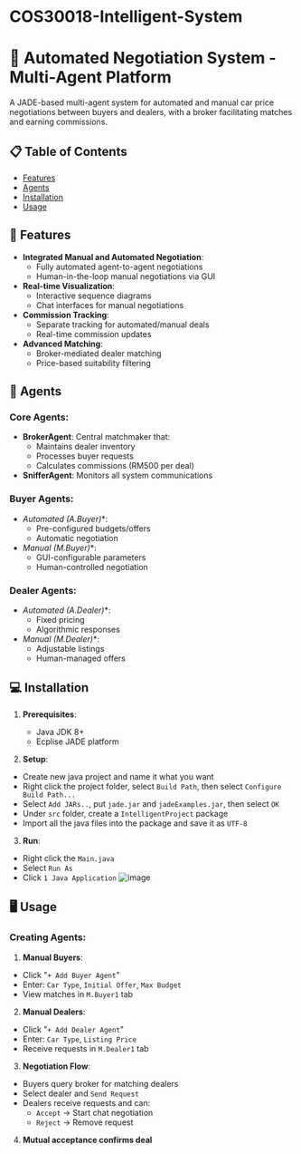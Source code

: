 # COS30018-Intelligent-System

# 🚗 Automated Negotiation System - Multi-Agent Platform

A JADE-based multi-agent system for automated and manual car price negotiations between buyers and dealers, with a broker facilitating matches and earning commissions.

## 📋 Table of Contents
- [Features](#-features)
- [Agents](#-agents)
- [Installation](#-installation)
- [Usage](#-usage)

## 🌟 Features

- **Integrated Manual and Automated Negotiation**:
  - Fully automated agent-to-agent negotiations
  - Human-in-the-loop manual negotiations via GUI
- **Real-time Visualization**:
  - Interactive sequence diagrams
  - Chat interfaces for manual negotiations
- **Commission Tracking**:
  - Separate tracking for automated/manual deals
  - Real-time commission updates
- **Advanced Matching**:
  - Broker-mediated dealer matching
  - Price-based suitability filtering

## 🤖 Agents

### Core Agents:
- **BrokerAgent**: Central matchmaker that:
  - Maintains dealer inventory
  - Processes buyer requests
  - Calculates commissions (RM500 per deal)
- **SnifferAgent**: Monitors all system communications

### Buyer Agents:
- **Automated (A.Buyer*)**: 
  - Pre-configured budgets/offers
  - Automatic negotiation
- **Manual (M.Buyer*)**: 
  - GUI-configurable parameters
  - Human-controlled negotiation

### Dealer Agents:
- **Automated (A.Dealer*)**:
  - Fixed pricing
  - Algorithmic responses
- **Manual (M.Dealer*)**:
  - Adjustable listings
  - Human-managed offers

## 💻 Installation

1. **Prerequisites**:
   - Java JDK 8+
   - Ecplise JADE platform

2. **Setup**:
- Create new java project and name it what you want
- Right click the project folder, select ```Build Path```, then select ```Configure Build Path...```
- Select ```Add JARs..```, put ```jade.jar``` and ```jadeExamples.jar```, then select ```OK```  
- Under ```src``` folder, create a ```IntelligentProject``` package
- Import all the java files into the package and save it as ```UTF-8```

3. **Run**:
- Right click the ```Main.java```
- Select ```Run As```
- Click ```1 Java Application```
![image](https://github.com/user-attachments/assets/997ed7d3-0978-4327-8ef9-db4b494fa8f7)


## 🖥 Usage
### Creating Agents:
1. **Manual Buyers**:
  - Click "```+ Add Buyer Agent```"
  - Enter: ```Car Type```, ```Initial Offer```, ```Max Budget```
  - View matches in ```M.Buyer1``` tab

2. **Manual Dealers**:
  - Click "```+ Add Dealer Agent```"
  - Enter: ```Car Type```, ```Listing Price```
  - Receive requests in ```M.Dealer1``` tab

3. **Negotiation Flow**:
  - Buyers query broker for matching dealers
  - Select dealer and ```Send Request```
  - Dealers receive requests and can:
    - ```Accept``` → Start chat negotiation
    - ```Reject``` → Remove request

4. **Mutual acceptance confirms deal**
